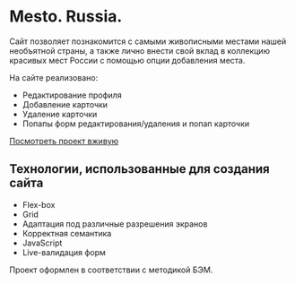 
# Mesto. Russia.

Сайт позволяет познакомится с самыми живописными местами нашей необъятной страны, а также лично внести свой вклад
в коллекцию красивых мест России с помощью опции добавления
места.

На сайте реализовано:
  - Редактирование профиля
  - Добавление карточки 
  - Удаление карточки
  - Попапы форм редактирования/удаления и попап карточки

[Посмотреть проект вживую](https://alexmrgt.github.io/mesto/)

## Технологии, использованные для создания сайта

  - Flex-box
  - Grid
  - Адаптация под различные разрешения экранов
  - Корректная семантика
  - JavaScript
  - Live-валидация форм

Проект оформлен в соответствии с методикой БЭМ.
